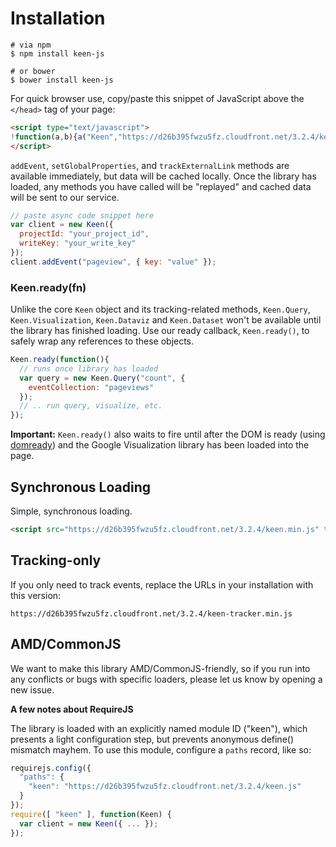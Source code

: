 # Installation


```ssh
# via npm
$ npm install keen-js

# or bower
$ bower install keen-js
```

For quick browser use, copy/paste this snippet of JavaScript above the `</head>` tag of your page:

```html
<script type="text/javascript">
!function(a,b){a("Keen","https://d26b395fwzu5fz.cloudfront.net/3.2.4/keen.min.js",b)}(function(a,b,c){var d,e,f;c["_"+a]={},c[a]=function(b){c["_"+a].clients=c["_"+a].clients||{},c["_"+a].clients[b.projectId]=this,this._config=b},c[a].ready=function(b){c["_"+a].ready=c["_"+a].ready||[],c["_"+a].ready.push(b)},d=["addEvent","setGlobalProperties","trackExternalLink","on"];for(var g=0;g<d.length;g++){var h=d[g],i=function(a){return function(){return this["_"+a]=this["_"+a]||[],this["_"+a].push(arguments),this}};c[a].prototype[h]=i(h)}e=document.createElement("script"),e.async=!0,e.src=b,f=document.getElementsByTagName("script")[0],f.parentNode.insertBefore(e,f)},this);
</script>
```

`addEvent`, `setGlobalProperties`, and `trackExternalLink` methods are available immediately, but data will be cached locally. Once the library has loaded, any methods you have called will be "replayed" and cached data will be sent to our service.

```javascript
// paste async code snippet here
var client = new Keen({
  projectId: "your_project_id",
  writeKey: "your_write_key"
});
client.addEvent("pageview", { key: "value" });
```

### Keen.ready(fn)

Unlike the core `Keen` object and its tracking-related methods, `Keen.Query`, `Keen.Visualization`, `Keen.Dataviz` and `Keen.Dataset` won't be available until the library has finished loading. Use our ready callback, `Keen.ready()`, to safely wrap any references to these objects.

```javascript
Keen.ready(function(){
  // runs once library has loaded
  var query = new Keen.Query("count", {
    eventCollection: "pageviews"
  });
  // .. run query, visualize, etc.
});
```

**Important:** `Keen.ready()` also waits to fire until after the DOM is ready (using [domready](https://github.com/ded/domready)) and the Google Visualization library has been loaded into the page.


## Synchronous Loading

Simple, synchronous loading.

```html
<script src="https://d26b395fwzu5fz.cloudfront.net/3.2.4/keen.min.js" type="text/javascript"></script>
```

## Tracking-only

If you only need to track events, replace the URLs in your installation with this version:

```
https://d26b395fwzu5fz.cloudfront.net/3.2.4/keen-tracker.min.js
```

## AMD/CommonJS

We want to make this library AMD/CommonJS-friendly, so if you run into any conflicts or bugs with specific loaders, please let us know by opening a new issue.

**A few notes about RequireJS**

The library is loaded with an explicitly named module ID ("keen"), which presents a light configuration step, but prevents anonymous define() mismatch mayhem. To use this module, configure a `paths` record, like so:

```javascript
requirejs.config({
  "paths": {
    "keen": "https://d26b395fwzu5fz.cloudfront.net/3.2.4/keen.js"
  }
});
require([ "keen" ], function(Keen) {
  var client = new Keen({ ... });
});
```
